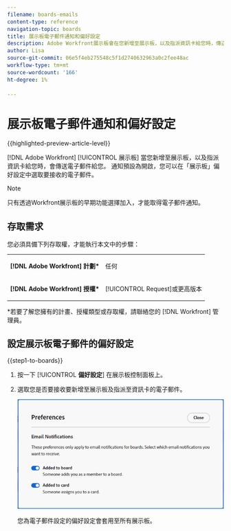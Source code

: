 ```yaml
---
filename: boards-emails
content-type: reference
navigation-topic: boards
title: 展示板電子郵件通知和偏好設定
description: Adobe Workfront展示板會在您新增至展示板，以及指派資訊卡給您時，傳送電子郵件給您。
author: Lisa
source-git-commit: 06e5f4eb275548c5f1d2740632963a0c2fee48ac
workflow-type: tm+mt
source-wordcount: '166'
ht-degree: 1%

---
```


# 展示板電子郵件通知和偏好設定

{{highlighted-preview-article-level}}

[!DNL Adobe Workfront] [!UICONTROL 展示板] 當您新增至展示板，以及指派資訊卡給您時，會傳送電子郵件給您。 通知預設為開啟，您可以在「展示板」偏好設定中選取要接收的電子郵件。

>[!NOTE]
>
>只有透過Workfront展示板的早期功能選擇加入，才能取得電子郵件通知。

## 存取需求

您必須具備下列存取權，才能執行本文中的步驟：

<table style="table-layout:auto"> 
 <col> 
 </col> 
 <col> 
 </col> 
 <tbody> 
  <tr> 
   <td role="rowheader"><strong>[!DNL Adobe Workfront] 計劃*</strong></td> 
   <td> <p>任何</p> </td> 
  </tr> 
  <tr> 
   <td role="rowheader"><strong>[!DNL Adobe Workfront] 授權*</strong></td> 
   <td> <p>[!UICONTROL Request]或更高版本</p> </td> 
  </tr> 
 </tbody> 
</table>

&#42;若要了解您擁有的計畫、授權類型或存取權，請聯絡您的 [!DNL Workfront] 管理員。

## 設定展示板電子郵件的偏好設定

{{step1-to-boards}}

1. 按一下 [!UICONTROL **偏好設定**] 在展示板控制面板上。
1. 選取您是否要接收要新增至展示板及指派至資訊卡的電子郵件。

   ![展示板電子郵件偏好設定](assets/boards-email-preferences.png)

   您為電子郵件設定的偏好設定會套用至所有展示板。
